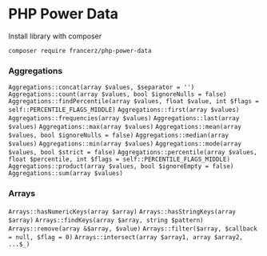 PHP Power Data
=======================================

Install library with composer

```
composer require francerz/php-power-data
```

### Aggregations

`Aggregations::concat(array $values, $separator = '')`
`Aggregations::count(array $values, bool $ignoreNulls = false)`
`Aggregations::findPercentile(array $values, float $value, int $flags = self::PERCENTILE_FLAGS_MIDDLE)`
`Aggregations::first(array $values)`
`Aggregations::frequencies(array $values)`
`Aggregations::last(array $values)`
`Aggregations::max(array $values)`
`Aggregations::mean(array $values, bool $ignoreNulls = false)`
`Aggregations::median(array $values)`
`Aggregations::min(array $values)`
`Aggregations::mode(array $values, bool $strict = false)`
`Aggregations::percentile(array $values, float $percentile, int $flags = self::PERCENTILE_FLAGS_MIDDLE)`
`Aggregations::product(array $values, bool $ignoreEmpty = false)`
`Aggregations::sum(array $values)`

### Arrays

`Arrays::hasNumericKeys(array $array)`
`Arrays::hasStringKeys(array $array)`
`Arrays::findKeys(array $array, string $pattern)`
`Arrays::remove(array &$array, $value)`
`Arrays::filter($array, $callback = null, $flag = 0)`
`Arrays::intersect(array $array1, array $array2, ...$_)`
